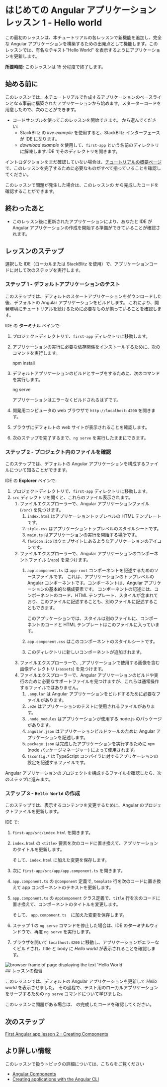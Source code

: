 # はじめての Angular アプリケーション レッスン 1 - Hello world

この最初のレッスンは、本チュートリアルの各レッスンで新機能を追加し、完全な Angular アプリケーションを構築するための出発点として機能します。このレッスンでは、有名なテキスト"Hello World" を表示するようにアプリケーションを更新します。

**所要時間:** このレッスンは 15 分程度で終了します。

## 始める前に

このレッスンでは、本チュートリアルで作成するアプリケーションのベースラインとなる事前に構築されたアプリケーションから始めます。スターターコードを用意したので、次のことができます。

* コードサンプルを使ってこのレッスンを開始できます。<live-example name="first-app-lesson-00"></live-example> から選んでください:
  * StackBlitz の _live example_ を使用すると、StackBlitz インターフェースが IDE になります。
  * _download example_ を使用して、`first-app` という名前のディレクトリに解凍します.IDE でそのディレクトリを開きます。

イントロダクションをまだ確認していない場合は、[チュートリアルの概要ページ](tutorial/first-app)で、このレッスンを完了するために必要なものがすべて揃っていることを確認してください。

このレッスンで問題が発生した場合は、このレッスンの <live-example></live-example> から完成したコードを確認することができます。

## 終わったあと

- このレッスン後に更新されたアプリケーションにより、あなたと IDE が Angular アプリケーションの作成を開始する準備ができていることが確認されます。

## レッスンのステップ

選択した IDE（ローカルまたは StackBlitz を使用）で、アプリケーションコードに対して次のステップを実行します。

### ステップ 1 - デフォルトアプリケーションのテスト

このステップでは、デフォルトのスタートアプリケーションをダウンロードした後、デフォルトの Angular アプリケーションをビルドします。
これにより、開発環境にチュートリアルを続けるために必要なものが揃っていることを確認します。

IDE の **ターミナル** ペインで:

1.  プロジェクトディレクトリで、`first-app` ディレクトリに移動します。
1.  アプリケーションの実行に必要な依存関係をインストールするために、次のコマンドを実行します。

    <code-example format="shell" language="shell">

    npm install

    </code-example>

1.  デフォルトアプリケーションのビルドとサーブをするために、次のコマンドを実行します。

    <code-example format="shell" language="shell">

    ng serve

    </code-example>

    アプリケーションはエラーなくビルドされるはずです。

1.  開発用コンピュータの web ブラウザで `http://localhost:4200` を開きます。
1.  ブラウザにデフォルトの web サイトが表示されることを確認します。
1.  次のステップを完了するまで、`ng serve` を実行したままにできます。

### ステップ 2 - プロジェクト内のファイルを確認

このステップでは、デフォルトの Angular アプリケーションを構成するファイルについて知ることができます。

IDE の **Explorer** ペインで:

1.  プロジェクトディレクトリで、`first-app` ディレクトリに移動します。
1.  `src` ディレクトリを開くと、これらのファイル表示されます。
    1.  ファイルエクスプローラーで、Angular アプリケーションファイル (`/src`) を見つけます。
        1.  `index.html` はアプリケーショントップレベルの HTML テンプレートです。
        1.  `style.css` はアプリケーショントップレベルのスタイルシートです。
        1.  `main.ts` はアプリケーションの実行を開始する場所です。
        1.  `favicon.ico` はウェブサイトにあるようなアプリケーションのアイコンです。
    1.  ファイルエクスプローラーで、Angular アプリケーションのコンポーネントファイル (`/app`) を見つけます。
        1.  `app.component.ts` は `app-root` コンポーネントを記述するためのソースファイルです。
            これは、アプリケーションのトップレベルの Angular コンポーネントです。コンポーネントは、Angular アプリケーションの基本的な構成要素です。
            コンポーネントの記述には、コンポーネントのコード、HTML テンプレート、スタイルが含まれており、このファイルに記述することも、別のファイルに記述することもできます。

            このアプリケーションでは、スタイルは別のファイルに、コンポーネントのコードと HTML テンプレートはこのファイルに入っています。
        1.  `app.component.css` はこのコンポーネントのスタイルシートです。
        1.  このディレクトリに新しいコンポーネントが追加されます。
    1.  ファイルエクスプローラーで、,アプリケーションで使用する画像を含む画像ディレクトリ (`/assets`) を見つけます。
    1.  ファイルエクスプローラーで、Angular アプリケーションのビルドや実行のために必要なサポートファイルを見つけますが、これらは通常操作するファイルではありません。
        1.  `.angular` は Angular アプリケーションをビルドするために必要なファイルがあります。
        1.  `.e2e` はアプリケーションのテストに使用されるファイルがあります。
        1.  `.node_modules` はアプリケーションが使用する node.js のパッケージがあります。
        1.  `angular.json` はアプリケーションビルドツールのために Angular アプリケーションを記述します。
        1.  `package.json` は完成したアプリケーションを実行するために `npm` (node パッケージマネージャー) によって使用されます。
        1.  `tsconfig.*` は TypeScript コンパイラに対するアプリケーションの設定を記述するファイルです。

Angular アプリケーションのプロジェクトを構成するファイルを確認したら、次のステップに進みます。

### ステップ 3 - `Hello World` の作成

このステップでは、表示するコンテンツを変更するために、Angular のプロジェクトファイルを更新します。

IDE で:

1.  `first-app/src/index.html` を開きます。
1.  `index.html` の `<title>` 要素を次のコードに置き換えて、アプリケーションのタイトルを更新します。

    <code-example header="Replace in src/index.html" path="first-app-lesson-01/src/index.html" region="app-title"></code-example>

    そして、`index.html` に加えた変更を保存します。

1.  次に `first-app/src/app/app.component.ts` を開きます。
1.  `app.component.ts` の `@Component` 定義で, `template` 行を次のコードに置き換えて app コンポーネントのテキストを更新します。

    <code-example header="Replace in src/app/app.component.ts" path="first-app-lesson-01/src/app/app.component.ts" region="app-comp-template"></code-example>

1.  `app.component.ts` の `AppComponent` クラス定義で、`title` 行を次のコードに置き換えて、コンポーネントのタイトルを変更します。

    <code-example header="Replace in src/app/app.component.ts" path="first-app-lesson-01/src/app/app.component.ts" region="app-comp-title"></code-example>

    そして、 `app.component.ts`　に加えた変更を保存します。

1.  ステップ 1 の `ng serve` コマンドを停止した場合は、IDE の**ターミナル**ウィンドウで、再度 `ng serve` を実行します。
1.  ブラウザを開いて `localhost:4200` に移動し、アプリケーションがエラーなくビルドされ、title と body に _Hello world_ が表示されることを確認します。
<section class="lightbox">
<img alt="browser frame of page displaying the text 'Hello World'" src="generated/images/guide/faa/homes-app-lesson-01-browser.png">
</section>
## レッスンの復習

このレッスンでは、デフォルトの Angular アプリケーションを更新して _Hello world_ を表示させました。
その過程で、テスト用のローカルアプリケーションをサーブするための `ng serve` コマンドについて学びました。

このレッスンに問題がある場合は、 <live-example></live-example> の完成したコードを確認してください。

## 次のステップ

[First Angular app lesson 2 - Creating Components](tutorial/first-app/first-app-lesson-02)

## より詳しい情報

このレッスンで扱うトピックの詳細については、こちらをご覧ください

* [Angular Components](/guide/component-overview)
* [Creating applications with the Angular CLI](/cli)

